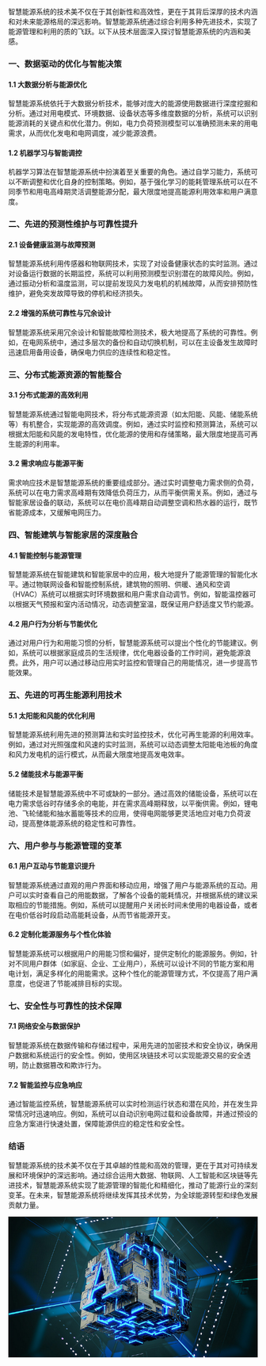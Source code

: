 智慧能源系统的技术美不仅在于其创新性和高效性，更在于其背后深厚的技术内涵和对未来能源格局的深远影响。智慧能源系统通过综合利用多种先进技术，实现了能源管理和利用的质的飞跃。以下从技术层面深入探讨智慧能源系统的内涵和美感。

### 一、数据驱动的优化与智能决策

#### 1.1 大数据分析与能源优化

智慧能源系统依托于大数据分析技术，能够对庞大的能源使用数据进行深度挖掘和分析。通过对用电模式、环境数据、设备状态等多维度数据的分析，系统可以识别能源消耗的关键点和优化潜力。例如，电力负荷预测模型可以准确预测未来的用电需求，从而优化发电和电网调度，减少能源浪费。

#### 1.2 机器学习与智能调控

机器学习算法在智慧能源系统中扮演着至关重要的角色。通过自学习能力，系统可以不断调整和优化自身的控制策略。例如，基于强化学习的能耗管理系统可以在不同季节和用电高峰期灵活调整能源分配，最大限度地提高能源利用效率和用户满意度。

### 二、先进的预测性维护与可靠性提升

#### 2.1 设备健康监测与故障预测

智慧能源系统利用传感器和物联网技术，实现了对设备健康状态的实时监测。通过对设备运行数据的长期监控，系统可以利用预测模型识别潜在的故障风险。例如，通过振动分析和温度监测，可以提前发现风力发电机的机械故障，从而安排预防性维护，避免突发故障导致的停机和经济损失。

#### 2.2 增强的系统可靠性与冗余设计

智慧能源系统采用冗余设计和智能故障检测技术，极大地提高了系统的可靠性。例如，在电网系统中，通过多层次的备份和自动切换机制，可以在主设备发生故障时迅速启用备用设备，确保电力供应的连续性和稳定性。

### 三、分布式能源资源的智能整合

#### 3.1 分布式能源的高效利用

智慧能源系统通过智能电网技术，将分布式能源资源（如太阳能、风能、储能系统等）有机整合，实现能源的高效调度。例如，通过实时监控和预测算法，系统可以根据太阳能和风能的发电特性，优化能源的使用和存储策略，最大限度地提高可再生能源的利用率。

#### 3.2 需求响应与能源平衡

需求响应技术是智慧能源系统的重要组成部分。通过实时调整电力需求侧的负荷，系统可以在电力需求高峰期有效降低负荷压力，从而平衡供需关系。例如，通过与智能家居设备的联动，系统可以在电价高峰期自动调整空调和热水器的运行，既节省能源成本，又缓解电网压力。

### 四、智能建筑与智能家居的深度融合

#### 4.1 智能控制与能源管理

智慧能源系统在智能建筑和智能家居中的应用，极大地提升了能源管理的智能化水平。通过物联网设备和智能控制系统，建筑物的照明、供暖、通风和空调（HVAC）系统可以根据实时环境数据和用户需求自动调节。例如，智能温控器可以根据天气预报和室内活动情况，动态调整室温，既保证用户舒适度又节约能源。

#### 4.2 用户行为分析与节能优化

通过对用户行为和用能习惯的分析，智慧能源系统可以提出个性化的节能建议。例如，系统可以根据家庭成员的生活规律，优化电器设备的工作时间，避免能源浪费。此外，用户可以通过移动应用实时监控和管理自己的用能情况，进一步提高节能效果。

### 五、先进的可再生能源利用技术

#### 5.1 太阳能和风能的优化利用

智慧能源系统利用先进的预测算法和实时监控技术，优化可再生能源的利用效率。例如，通过对光照强度和风速的实时监测，系统可以动态调整太阳能电池板的角度和风力发电机的运行模式，从而最大限度地提高发电效率。

#### 5.2 储能技术与能源平衡

储能技术是智慧能源系统中不可或缺的一部分。通过高效的储能设备，系统可以在电力需求低谷时存储多余的电能，并在需求高峰期释放，以平衡供需。例如，锂电池、飞轮储能和抽水蓄能等技术的应用，使得电网能够更灵活地应对电力负荷波动，提高整体能源系统的稳定性和可靠性。

### 六、用户参与与能源管理的变革

#### 6.1 用户互动与节能意识提升

智慧能源系统通过直观的用户界面和移动应用，增强了用户与能源系统的互动。用户可以实时查看自己的用能数据，了解各个设备的能耗情况，并根据系统的建议采取相应的节能措施。例如，系统可以提醒用户关闭长时间未使用的电器设备，或者在电价低谷时段启动高能耗设备，从而节省能源开支。

#### 6.2 定制化能源服务与个性化体验

智慧能源系统可以根据用户的用能习惯和偏好，提供定制化的能源服务。例如，针对不同用户群体（如家庭、企业、工业用户），系统可以设计不同的节能方案和用电计划，满足多样化的用能需求。这种个性化的能源管理方式，不仅提高了用户满意度，也促进了节能减排目标的实现。

### 七、安全性与可靠性的技术保障

#### 7.1 网络安全与数据保护

智慧能源系统在数据传输和存储过程中，采用先进的加密技术和安全协议，确保用户数据和系统运行的安全性。例如，使用区块链技术可以实现能源交易的安全透明，防止数据篡改和欺诈行为。

#### 7.2 智能监控与应急响应

通过智能监控系统，智慧能源系统可以实时检测运行状态和潜在风险，并在发生异常情况时迅速响应。例如，系统可以自动识别电网过载和设备故障，并通过预设的应急方案进行快速处置，保障能源供应的稳定性和安全性。

### 结语

智慧能源系统的技术美不仅在于其卓越的性能和高效的管理，更在于其对可持续发展和环境保护的深远影响。通过综合运用大数据、物联网、人工智能和区块链等先进技术，智慧能源系统实现了能源管理的智能化和精细化，推动了能源行业的深刻变革。在未来，智慧能源系统将继续发挥其技术优势，为全球能源转型和绿色发展贡献力量。

![1717218410683](智慧能源系统的技术美/1717218410683.png)
